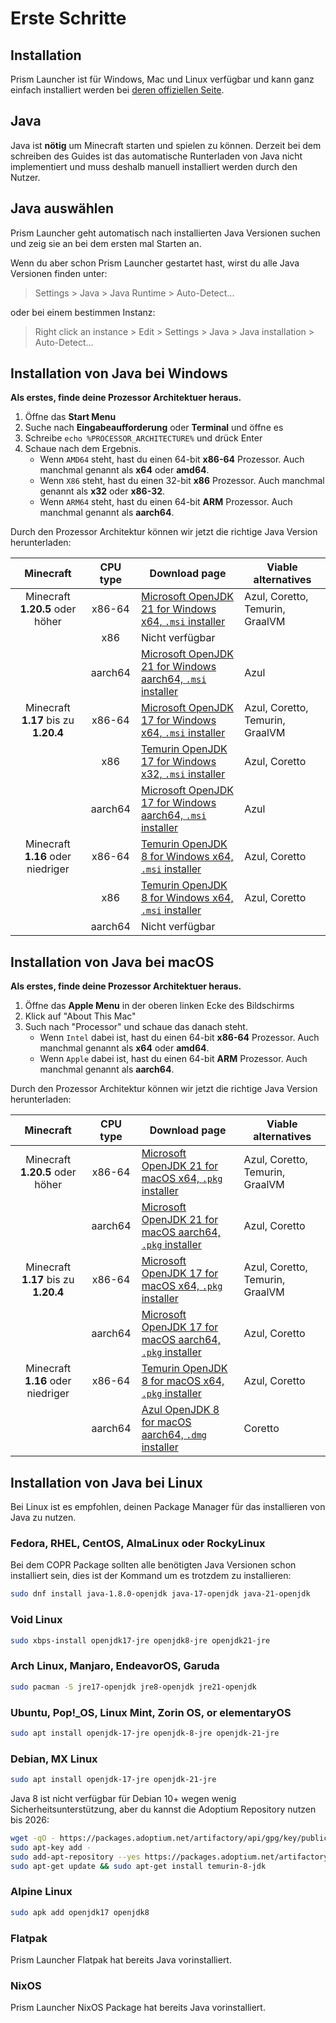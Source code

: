 # Erste Schritte

## Installation

Prism Launcher ist für Windows, Mac und Linux verfügbar und kann ganz einfach installiert werden bei [deren offiziellen Seite](https://prismlauncher.org/download/).

## Java

Java ist **nötig** um Minecraft starten und spielen zu können. Derzeit bei dem schreiben des Guides ist das automatische Runterladen von Java nicht implementiert und muss deshalb manuell installiert werden durch den Nutzer.

## Java auswählen

Prism Launcher geht automatisch nach installierten Java Versionen suchen und zeig sie an bei dem ersten mal Starten an.

Wenn du aber schon Prism Launcher gestartet hast, wirst du alle Java Versionen finden unter:

> Settings > Java > Java Runtime > Auto-Detect...

oder bei einem bestimmen Instanz:

> Right click an instance > Edit > Settings > Java > Java installation > Auto-Detect...

## Installation von Java bei Windows

**Als erstes, finde deine Prozessor Architektuer heraus.**

1. Öffne das **Start Menu**
2. Suche nach **Eingabeaufforderung** oder **Terminal** und öffne es
3. Schreibe `echo %PROCESSOR_ARCHITECTURE%` und drück Enter
4. Schaue nach dem Ergebnis.
   - Wenn `AMD64` steht, hast du einen 64-bit **x86-64** Prozessor. Auch manchmal genannt als **x64** oder **amd64**.
   - Wenn `X86` steht, hast du einen 32-bit **x86** Prozessor. Auch manchmal genannt als **x32** oder **x86-32**.
   - Wenn `ARM64` steht, hast du einen 64-bit **ARM** Prozessor. Auch manchmal genannt als **aarch64**.

Durch den Prozessor Architektur können wir jetzt die richtige Java Version herunterladen:

|              Minecraft               | CPU type | Download page                                                                                                                  | Viable alternatives             |
| :----------------------------------: | :------: | ------------------------------------------------------------------------------------------------------------------------------ | ------------------------------- |
|   Minecraft **1.20.5** oder höher    |  x86-64  | [Microsoft OpenJDK 21 for Windows x64, `.msi` installer](https://aka.ms/download-jdk/microsoft-jdk-21-windows-x64.msi)         | Azul, Coretto, Temurin, GraalVM |
|                                      |   x86    | Nicht verfügbar                                                                                                                |                                 |
|                                      | aarch64  | [Microsoft OpenJDK 21 for Windows aarch64, `.msi` installer](https://aka.ms/download-jdk/microsoft-jdk-21-windows-aarch64.msi) | Azul                            |
| Minecraft **1.17** bis zu **1.20.4** |  x86-64  | [Microsoft OpenJDK 17 for Windows x64, `.msi` installer](https://aka.ms/download-jdk/microsoft-jdk-17-windows-x64.msi)         | Azul, Coretto, Temurin, GraalVM |
|                                      |   x86    | [Temurin OpenJDK 17 for Windows x32, `.msi` installer](https://adoptium.net/temurin/releases/?version=17&arch=x86&os=windows)  | Azul, Coretto                   |
|                                      | aarch64  | [Microsoft OpenJDK 17 for Windows aarch64, `.msi` installer](https://aka.ms/download-jdk/microsoft-jdk-17-windows-aarch64.msi) | Azul                            |
|  Minecraft **1.16** oder niedriger   |  x86-64  | [Temurin OpenJDK 8 for Windows x64, `.msi` installer](https://adoptium.net/temurin/releases/?version=8&arch=x64&os=windows)    | Azul, Coretto                   |
|                                      |   x86    | [Temurin OpenJDK 8 for Windows x64, `.msi` installer](https://adoptium.net/temurin/releases/?version=8&arch=x86&os=windows)    | Azul, Coretto                   |
|                                      | aarch64  | Nicht verfügbar                                                                                                                |                                 |

## Installation von Java bei macOS

**Als erstes, finde deine Prozessor Architektuer heraus.**

1. Öffne das **Apple Menu** in der oberen linken Ecke des Bildschirms
2. Klick auf "About This Mac"
3. Such nach "Processor" und schaue das danach steht.
   - Wenn `Intel` dabei ist, hast du einen 64-bit **x86-64** Prozessor. Auch manchmal genannt als **x64** oder **amd64**.
   - Wenn `Apple` dabei ist, hast du einen 64-bit **ARM** Prozessor. Auch manchmal genannt als **aarch64**.

Durch den Prozessor Architektur können wir jetzt die richtige Java Version herunterladen:

|              Minecraft               | CPU type | Download page                                                                                                                                         | Viable alternatives             |
| :----------------------------------: | :------: | ----------------------------------------------------------------------------------------------------------------------------------------------------- | ------------------------------- |
|   Minecraft **1.20.5** oder höher    |  x86-64  | [Microsoft OpenJDK 21 for macOS x64, `.pkg` installer](https://learn.microsoft.com/en-us/java/openjdk/download)                                       | Azul, Coretto, Temurin, GraalVM |
|                                      | aarch64  | [Microsoft OpenJDK 21 for macOS aarch64, `.pkg` installer](https://learn.microsoft.com/en-us/java/openjdk/download)                                   | Azul, Coretto                   |
| Minecraft **1.17** bis zu **1.20.4** |  x86-64  | [Microsoft OpenJDK 17 for macOS x64, `.pkg` installer](https://learn.microsoft.com/en-us/java/openjdk/download)                                       | Azul, Coretto, Temurin, GraalVM |
|                                      | aarch64  | [Microsoft OpenJDK 17 for macOS aarch64, `.pkg` installer](https://learn.microsoft.com/en-us/java/openjdk/download)                                   | Azul, Coretto                   |
|  Minecraft **1.16** oder niedriger   |  x86-64  | [Temurin OpenJDK 8 for macOS x64, `.pkg` installer](https://adoptium.net/temurin/releases/?version=8)                                                 | Azul, Coretto                   |
|                                      | aarch64  | [Azul OpenJDK 8 for macOS aarch64, `.dmg` installer](https://www.azul.com/downloads/?version=java-8-lts&os=macos&architecture=arm-64-bit&package=jdk) | Coretto                         |

## Installation von Java bei Linux

Bei Linux ist es empfohlen, deinen Package Manager für das installieren von Java zu nutzen.

### Fedora, RHEL, CentOS, AlmaLinux oder RockyLinux

Bei dem COPR Package sollten alle benötigten Java Versionen schon installiert sein, dies ist der Kommand um es trotzdem zu installieren:

```bash
sudo dnf install java-1.8.0-openjdk java-17-openjdk java-21-openjdk
```

### Void Linux

```bash
sudo xbps-install openjdk17-jre openjdk8-jre openjdk21-jre
```

### Arch Linux, Manjaro, EndeavorOS, Garuda

```bash
sudo pacman -S jre17-openjdk jre8-openjdk jre21-openjdk
```

### Ubuntu, Pop!\_OS, Linux Mint, Zorin OS, or elementaryOS

```bash
sudo apt install openjdk-17-jre openjdk-8-jre openjdk-21-jre
```

### Debian, MX Linux

```bash
sudo apt install openjdk-17-jre openjdk-21-jre
```

Java 8 ist nicht verfügbar für Debian 10+ wegen wenig Sicherheitsunterstützung, aber du kannst die Adoptium Repository nutzen bis 2026:

```bash
wget -qO - https://packages.adoptium.net/artifactory/api/gpg/key/public |
sudo apt-key add -
sudo add-apt-repository --yes https://packages.adoptium.net/artifactory/deb/
sudo apt-get update && sudo apt-get install temurin-8-jdk
```

### Alpine Linux

```bash
sudo apk add openjdk17 openjdk8
```

### Flatpak

Prism Launcher Flatpak hat bereits Java vorinstalliert.

### NixOS

Prism Launcher NixOS Package hat bereits Java vorinstalliert.
